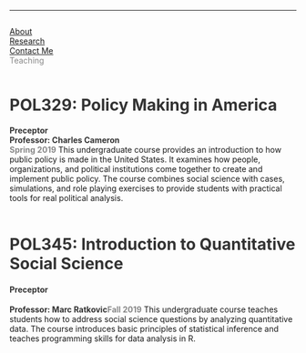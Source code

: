 <hr>
<div class="row">
  <div class="column left" style="color:#888">
    <p><a href="https://leahrosenstiel.github.io">About</a> <br> <a href="research">Research</a> <br> <a href="contactme">Contact Me</a><br>Teaching </p>
  </div>
  <div class="column right">
<h1 style="color:#333">POL329: Policy Making in America</h1> 
<h4 style="color:#333; display:inline">Preceptor</h4><br><h4 style="color:#333; display:inline">Professor: Charles Cameron</h4><br><h4 style="color:#888; display:inline">Spring 2019</h4>
This undergraduate course provides an introduction to how public policy is made in the United States. It examines how people, organizations, and political institutions come together to create and implement public policy. The course combines social science with cases, simulations, and role playing exercises to provide students with practical tools for real political analysis. <br> <br>

<h1 style="color:#333">POL345: Introduction to Quantitative Social Science</h1> 
<h4 style="color:#333">Preceptor</h4><h4 style="color:#333;display:inline">Professor: Marc Ratkovic</h4><h4 style="color:#888; display:inline">Fall 2019</h4>
This undergraduate course teaches students how to address social science questions by analyzing quantitative data. The course introduces basic principles of statistical inference and teaches programming skills for data analysis in R. <br> <br>
</div>
</div>
